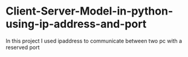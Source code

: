 # Client-Server-Model-in-python-using-ip-address-and-port
In this project I used ipaddress to communicate between two pc with a reserved port
